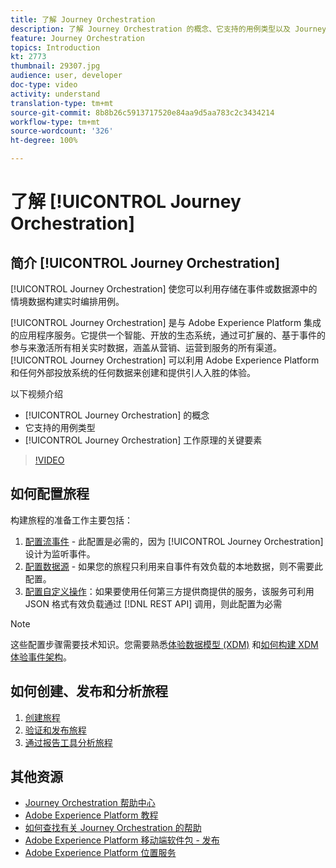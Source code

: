 ```yaml
---
title: 了解 Journey Orchestration
description: 了解 Journey Orchestration 的概念、它支持的用例类型以及 Journey Orchestration 工作原理的关键要素。
feature: Journey Orchestration
topics: Introduction
kt: 2773
thumbnail: 29307.jpg
audience: user, developer
doc-type: video
activity: understand
translation-type: tm+mt
source-git-commit: 8b8b26c5913717520e84aa9d5aa783c2c3434214
workflow-type: tm+mt
source-wordcount: '326'
ht-degree: 100%

---
```



# 了解 [!UICONTROL Journey Orchestration]

## 简介 [!UICONTROL Journey Orchestration]

[!UICONTROL Journey Orchestration] 使您可以利用存储在事件或数据源中的情境数据构建实时编排用例。

[!UICONTROL Journey Orchestration] 是与 Adobe Experience Platform 集成的应用程序服务。它提供一个智能、开放的生态系统，通过可扩展的、基于事件的参与来激活所有相关实时数据，涵盖从营销、运营到服务的所有渠道。[!UICONTROL Journey Orchestration] 可以利用 Adobe Experience Platform 和任何外部投放系统的任何数据来创建和提供引人入胜的体验。

以下视频介绍

* [!UICONTROL Journey Orchestration] 的概念
* 它支持的用例类型
* [!UICONTROL Journey Orchestration] 工作原理的关键要素

>[!VIDEO](https://video.tv.adobe.com/v/29307?quality=12)

## 如何配置旅程

构建旅程的准备工作主要包括：

1. [配置流事件](/help/configuring-journey-orchestration/configure-streaming-events.md) - 此配置是必需的，因为 [!UICONTROL Journey Orchestration] 设计为监听事件。
1. [配置数据源](/help/configuring-journey-orchestration/configure-data-sources.md) - 如果您的旅程只利用来自事件有效负载的本地数据，则不需要此配置。
1. [配置自定义操作](/help/configuring-journey-orchestration/configure-actions.md)：如果要使用任何第三方提供商提供的服务，该服务可利用 JSON 格式有效负载通过 [!DNL REST API] 调用，则此配置为必需

>[!NOTE]
>
>这些配置步骤需要技术知识。您需要熟悉[体验数据模型 (XDM)](https://docs.adobe.com/content/help/en/platform-learn/tutorials/schemas/understanding-the-xdm-system-and-experience-data-model.html) 和[如何构建 XDM 体验事件架构](https://docs.adobe.com/content/help/en/platform-learn/tutorials/schemas/create-your-first-schema-with-out-of-the-box-components.html)。

## 如何创建、发布和分析旅程

1. [创建旅程](/help/building-a-journey/creating-a-journey.md)
1. [验证和发布旅程](/help/validate-and-publish-a-journey.md)
1. [通过报告工具分析旅程](/help/analyze-a-journey-via-reporting-tools.md)

## 其他资源

* [Journey Orchestration 帮助中心](https://docs.adobe.com/content/help/zh-Hans/journeys/using/journey-orchestration-home.html)
* [Adobe Experience Platform 教程](https://docs.adobe.com/content/help/en/platform-learn/tutorials/overview.html)
* [如何查找有关 Journey Orchestration 的帮助](/help/understanding-journey-orchestration.md)
* [Adobe Experience Platform 移动端软件包 - 发布](https://docs.adobe.com/content/help/en/core-services-learn/tutorials/launch-mobile/understanding-the-mobile-sdks.html)
* [Adobe Experience Platform 位置服务](https://docs.adobe.com/content/help/zh-Hans/places/using/home.html)

